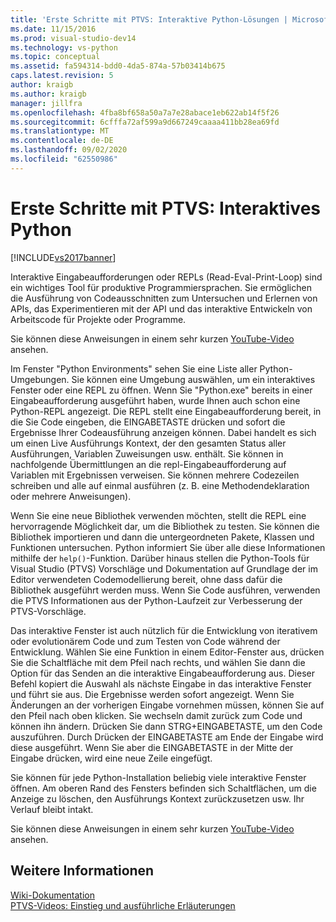 ```yaml
---
title: 'Erste Schritte mit PTVS: Interaktive Python-Lösungen | Microsoft-Dokumentation'
ms.date: 11/15/2016
ms.prod: visual-studio-dev14
ms.technology: vs-python
ms.topic: conceptual
ms.assetid: fa594314-bdd0-4da5-874a-57b03414b675
caps.latest.revision: 5
author: kraigb
ms.author: kraigb
manager: jillfra
ms.openlocfilehash: 4fba8bf658a50a7a7e28abace1eb622ab14f5f26
ms.sourcegitcommit: 6cfffa72af599a9d667249caaaa411bb28ea69fd
ms.translationtype: MT
ms.contentlocale: de-DE
ms.lasthandoff: 09/02/2020
ms.locfileid: "62550986"
---
```

# <a name="getting-started-with-ptvs-interactive-python"></a>Erste Schritte mit PTVS: Interaktives Python
[!INCLUDE[vs2017banner](../includes/vs2017banner.md)]

Interaktive Eingabeaufforderungen oder REPLs (Read-Eval-Print-Loop) sind ein wichtiges Tool für produktive Programmiersprachen.  Sie ermöglichen die Ausführung von Codeausschnitten zum Untersuchen und Erlernen von APIs, das Experimentieren mit der API und das interaktive Entwickeln von Arbeitscode für Projekte oder Programme.  
  
 Sie können diese Anweisungen in einem sehr kurzen [YouTube-Video](https://www.youtube.com/watch?v=yc2CROtTsC0&index=5&list=PLReL099Y5nRdLgGAdrb_YeTdEnd23s6Ff) ansehen.  
  
 Im Fenster "Python Environments" sehen Sie eine Liste aller Python-Umgebungen.  Sie können eine Umgebung auswählen, um ein interaktives Fenster oder eine REPL zu öffnen.  Wenn Sie "Python.exe" bereits in einer Eingabeaufforderung ausgeführt haben, wurde Ihnen auch schon eine Python-REPL angezeigt.  Die REPL stellt eine Eingabeaufforderung bereit, in die Sie Code eingeben, die EINGABETASTE drücken und sofort die Ergebnisse Ihrer Codeausführung anzeigen können.  Dabei handelt es sich um einen Live Ausführungs Kontext, der den gesamten Status aller Ausführungen, Variablen Zuweisungen usw. enthält.  Sie können in nachfolgende Übermittlungen an die repl-Eingabeaufforderung auf Variablen mit Ergebnissen verweisen.  Sie können mehrere Codezeilen schreiben und alle auf einmal ausführen (z. B. eine Methodendeklaration oder mehrere Anweisungen).  
  
 Wenn Sie eine neue Bibliothek verwenden möchten, stellt die REPL eine hervorragende Möglichkeit dar, um die Bibliothek zu testen.  Sie können die Bibliothek importieren und dann die untergeordneten Pakete, Klassen und Funktionen untersuchen.  Python informiert Sie über alle diese Informationen mithilfe der `help()`-Funktion.  Darüber hinaus stellen die Python-Tools für Visual Studio (PTVS) Vorschläge und Dokumentation auf Grundlage der im Editor verwendeten Codemodellierung bereit, ohne dass dafür die Bibliothek ausgeführt werden muss.  Wenn Sie Code ausführen, verwenden die PTVS Informationen aus der Python-Laufzeit zur Verbesserung der PTVS-Vorschläge.  
  
 Das interaktive Fenster ist auch nützlich für die Entwicklung von iterativem oder evolutionärem Code und zum Testen von Code während der Entwicklung.  Wählen Sie eine Funktion in einem Editor-Fenster aus, drücken Sie die Schaltfläche mit dem Pfeil nach rechts, und wählen Sie dann die Option für das Senden an die interaktive Eingabeaufforderung aus.  Dieser Befehl kopiert die Auswahl als nächste Eingabe in das interaktive Fenster und führt sie aus.  Die Ergebnisse werden sofort angezeigt.  Wenn Sie Änderungen an der vorherigen Eingabe vornehmen müssen, können Sie auf den Pfeil nach oben klicken. Sie wechseln damit zurück zum Code und können ihn ändern. Drücken Sie dann STRG+EINGABETASTE, um den Code auszuführen.  Durch Drücken der EINGABETASTE am Ende der Eingabe wird diese ausgeführt. Wenn Sie aber die EINGABETASTE in der Mitte der Eingabe drücken, wird eine neue Zeile eingefügt.  
  
 Sie können für jede Python-Installation beliebig viele interaktive Fenster öffnen.  Am oberen Rand des Fensters befinden sich Schaltflächen, um die Anzeige zu löschen, den Ausführungs Kontext zurückzusetzen usw.  Ihr Verlauf bleibt intakt.  
  
 Sie können diese Anweisungen in einem sehr kurzen [YouTube-Video](https://www.youtube.com/watch?v=yc2CROtTsC0&index=5&list=PLReL099Y5nRdLgGAdrb_YeTdEnd23s6Ff) ansehen.  
  
## <a name="see-also"></a>Weitere Informationen  
 [Wiki-Dokumentation](https://github.com/Microsoft/PTVS/wiki/Interactive-REPL)   
 [PTVS-Videos: Einstieg und ausführliche Erläuterungen](https://www.youtube.com/playlist?list=PLReL099Y5nRdLgGAdrb_YeTdEnd23s6Ff)
